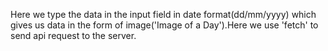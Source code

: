 Here we type the data in the input field in date format(dd/mm/yyyy) which gives us data in the form of image('Image of a Day').Here we use 'fetch' to send api request to the server.
